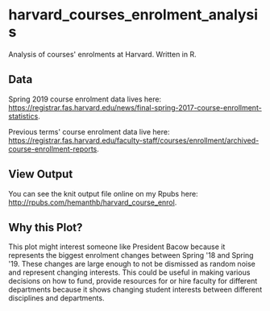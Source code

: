 # harvard_courses_enrolment_analysis
Analysis of courses' enrolments at Harvard. Written in R.

## Data
Spring 2019 course enrolment data lives here: https://registrar.fas.harvard.edu/news/final-spring-2017-course-enrollment-statistics.

Previous terms' course enrolment data live here: https://registrar.fas.harvard.edu/faculty-staff/courses/enrollment/archived-course-enrollment-reports.

## View Output
You can see the knit output file online on my Rpubs here: http://rpubs.com/hemanthb/harvard_course_enrol.

## Why this Plot?
This plot might interest someone like President Bacow because it represents the biggest enrolment changes between Spring '18 and Spring '19. These changes are large enough to not be dismissed as random noise and represent changing interests. This could be useful in making various decisions on how to fund, provide resources for or hire faculty for different departments because it shows changing student interests between different disciplines and departments.
